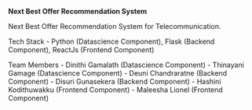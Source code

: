 **Next Best Offer Recommendation System**

Next Best Offer Recommendation System for Telecommunication.

Tech Stack - Python (Datascience Component), Flask (Backend Component), ReactJs (Frontend Component)

Team Members - Dinithi Gamalath (Datascience Component)
             - Thinayani Gamage (Datascience Component)
             - Deuni Chandraratne (Backend Component)
             - Disuri Gunasekera (Backend Component)
             - Hashini Kodithuwakku (Frontend Component)
             - Maleesha Lionel (Frontend Component)
